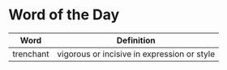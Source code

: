 # Word of the Day

|Word|Definition|
|---|---|
|trenchant|vigorous or incisive in expression or style|